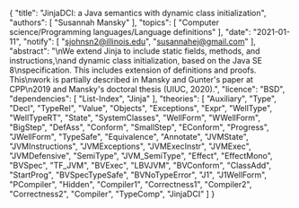 {
    "title": "JinjaDCI: a Java semantics with dynamic class initialization",
    "authors": [
        "Susannah Mansky"
    ],
    "topics": [
        "Computer science/Programming languages/Language definitions"
    ],
    "date": "2021-01-11",
    "notify": [
        "sjohnsn2@illinois.edu",
        "susannahej@gmail.com"
    ],
    "abstract": "\nWe extend Jinja to include static fields, methods, and instructions,\nand dynamic class initialization, based on the Java SE 8\nspecification. This includes extension of definitions and proofs. This\nwork is partially described in Mansky and Gunter's paper at CPP\n2019 and Mansky's doctoral thesis (UIUC, 2020).",
    "licence": "BSD",
    "dependencies": [
        "List-Index",
        "Jinja"
    ],
    "theories": [
        "Auxiliary",
        "Type",
        "Decl",
        "TypeRel",
        "Value",
        "Objects",
        "Exceptions",
        "Expr",
        "WellType",
        "WellTypeRT",
        "State",
        "SystemClasses",
        "WellForm",
        "WWellForm",
        "BigStep",
        "DefAss",
        "Conform",
        "SmallStep",
        "EConform",
        "Progress",
        "JWellForm",
        "TypeSafe",
        "Equivalence",
        "Annotate",
        "JVMState",
        "JVMInstructions",
        "JVMExceptions",
        "JVMExecInstr",
        "JVMExec",
        "JVMDefensive",
        "SemiType",
        "JVM_SemiType",
        "Effect",
        "EffectMono",
        "BVSpec",
        "TF_JVM",
        "BVExec",
        "LBVJVM",
        "BVConform",
        "ClassAdd",
        "StartProg",
        "BVSpecTypeSafe",
        "BVNoTypeError",
        "J1",
        "J1WellForm",
        "PCompiler",
        "Hidden",
        "Compiler1",
        "Correctness1",
        "Compiler2",
        "Correctness2",
        "Compiler",
        "TypeComp",
        "JinjaDCI"
    ]
}